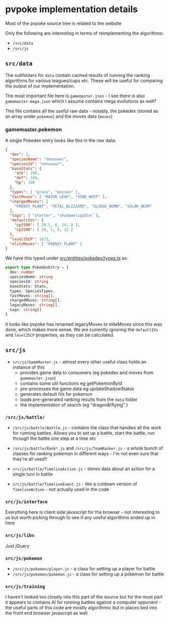 # pvpoke implementation details

Most of the pvpoke source tree is related to the website

Only the following are interesting in terms of reimplementing the algorithms:

- `/src/data`
- `/src/js`

## `src/data`

The subfolders for `data` contain cached results of running the ranking 
algorithms for various leagues/cups etc. These will be useful for comparing the
output of our implementation.

The most important file here is `gamemaster.json` - I see there is also 
`gamemaster-mega.json` which I assume contains mega evolutions as well?

This file contains all the useful raw data - notably, the pokedex (stored as an 
array under `pokemon`) and the moves data (`moves`)

### gamemaster.pokemon

A single Pokedex entry looks like this in the raw data:

```json
{
  "dex": 3,
  "speciesName": "Venusaur",
  "speciesId": "venusaur",
  "baseStats": {
    "atk": 198,
    "def": 189,
    "hp": 190
  },
  "types": [ "grass", "poison" ],
  "fastMoves": [ "RAZOR_LEAF", "VINE_WHIP" ],
  "chargedMoves": [ 
    "FRENZY_PLANT", "PETAL_BLIZZARD", "SLUDGE_BOMB", "SOLAR_BEAM" 
  ],
  "tags": [ "starter", "shadoweligible" ],
  "defaultIVs": {
    "cp1500": [ 20.5, 6, 14, 8 ],
    "cp2500": [ 39, 5, 9, 12 ]
  },
  "level25CP": 1673,
  "eliteMoves": [ "FRENZY_PLANT" ]
}
```

We have this typed under 
[src/entities/pokedex/types.ts](src/entities/pokedex/types.ts) as:

```ts
export type PokedexEntry = {
  dex: number
  speciesName: string
  speciesId: string
  baseStats: Stats,
  types: SpeciesTypes,
  fastMoves: string[],
  chargedMoves: string[],
  legacyMoves: string[],
  tags: string[]
}
```

It looks like pvpoke has renamed legacyMoves to eliteMoves since this was done,
which makes more sense. We are currently ignoring the `defaultIVs` and 
`level25CP` properties, as they can be calculated.

## `src/js`

- `src/js/GameMaster.js` - almost every other useful class holds an instance of this
  - provides game data to consumers (eg pokedex and moves from `gamemaster.json`)
  - contains some util functions eg getPokemonById
  - pre-processes the game data eg updateShadowStatus
  - generates default IVs for pokemon
  - loads pre-generated ranking results from the `data` folder
  - the implementation of search (eg "dragon&!flying" )

### `/src/js/battle/`

- `/src/js/battle/Battle.js` - contains the class that handles all the work for running
  battles. Allows you to set up a battle, start the battle, run through the 
  battle one step at a time etc

- `/src/js/battle/Rank*.js` and `/src/js/TeamRanker.js` - a whole bunch of classes for 
  ranking pokemon in different ways - I'm not even sure that they're all used?

- `src/js/battle/TimelineAction.js` - stores data about an action for a single turn in 
  battle

- `src/js/battle/TimelineEvent.js` - like a cutdown version of `TimelineAction` - not
  actually used in the code

### `src/js/interface`

Everything here is client side javascript for the browser - not interesting to
us but worth picking through to see if any useful algorithms ended up in here

### `src/js/libs`

Just jQuery

### `src/js/pokemon`

- `/src/js/pokemon/player.js` - a class for setting up a player for battle
- `/src/js/pokemon/pokemon.js` - a class for setting up a pokemon for battle

### `src/js/training`

I haven't looked too closely into this part of the source but for the most part 
it appears to contains AI for running battles against a computer opponent - the
useful parts of this code are mostly algorithmic but in places tied into the 
front end browser javascript as well

